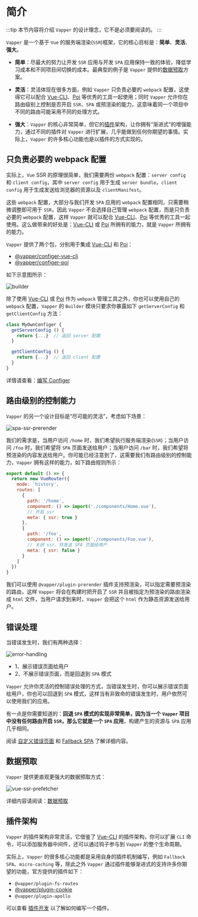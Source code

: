 # 简介

:::tip
本节内容将介绍 `Vapper` 的设计理念，它不是必须要阅读的。
:::

`Vapper` 是一个基于 `Vue` 的服务端渲染(`SSR`)框架，它的核心目标是：**简单**、**灵活**、**强大**。

- **简单**：尽最大的努力让开发 `SSR` 应用与开发 `SPA` 应用保持一致的体验，降低学习成本和不同项目间切换的成本。最典型的例子是 `Vapper` 提供的[数据预取](/zh/data-prefetching.html#数据预取)方案。

- **灵活**：灵活体现在很多方面，例如 `Vapper` 只负责必要的 `webpack` 配置，这使得它可以配合 [Vue-CLI](https://cli.vuejs.org/)、[Poi](https://poi.js.org/) 等优秀的工具一起使用；同时 `Vapper` 允许你在路由级别上控制是否开启 `SSR`、`SPA` 或预渲染的能力，这意味着同一个项目中不同的路由可能采用不同的处理方式。

- **强大**：`Vapper` 的核心非常简单，但它的[插件](/zh/using-plugin.html#应用级插件和框架级插件)架构，让你拥有“渐进式”的增强能力，通过不同的插件对 `Vapper` 进行扩展，几乎能做到任何你期望的事情。实际上，`Vapper` 的许多核心功能也是以插件的方式实现的。

## 只负责必要的 webpack 配置

实际上，`Vue` SSR 的原理很简单，我们需要两份 `webpack` 配置：`server config` 和 `client config`，其中 `server config` 用于生成 `server bundle`，`client config` 用于生成发送给浏览器的资源以及 `clientManifest`。

这些 `webpack` 配置，大部分与我们开发 `SPA` 应用的 `webpack` 配置相同，只需要稍微调整即可用于 `SSR`，因此 `Vapper` 不会选择自己管理 `webpack` 配置，而是只负责必要的 `webpack` 配置，这样 `Vapper` 就可以配合 [Vue-CLI](https://cli.vuejs.org/)、[Poi](https://poi.js.org/) 等优秀的工具一起使用。这么做带来的好处是：[Vue-CLI](https://cli.vuejs.org/) 或 [Poi](https://poi.js.org/) 所拥有的能力，就是 `Vapper` 所拥有的能力。

`Vapper` 提供了两个包，分别用于集成 [Vue-CLI](https://cli.vuejs.org/) 和 [Poi](https://poi.js.org/)：

- [@vapper/configer-vue-cli](/zh/configer.html#vapper-configer-vue-cli)
- [@vapper/configer-poi](/zh/configer.html#vapper-configer-poi)

如下示意图所示：

![builder](@imgs/builder.png)

除了使用 [Vue-CLI](https://cli.vuejs.org/) 或 [Poi](https://poi.js.org/) 作为 `webpack` 管理工具之外，你也可以使用自己的 `webpack` 配置，`Vapper` 的 `Builder` 模块只要求你暴露如下 `getServerConfig` 和 `getClientConfig` 方法：

```js
class MyOwnConfiger {
  getServerConfig () {
    return {...}  // 返回 server 配置
  }

  getClientConfig () {
    return {...}  // 返回 client 配置
  }
}
```

详情请查看：[编写 Configer](/zh/configer.html#编写-configer)

## 路由级别的控制能力

`Vapper` 的另一个设计目标是“尽可能的灵活”，考虑如下场景：

![spa-ssr-prerender](@imgs/spa-ssr-prerender.png)

我们的需求是，当用户访问 `/home` 时，我们希望执行服务端渲染(`SSR`)；当用户访问 `/foo` 时，我们希望将 `SPA` 页面发送给用户；当用户访问 `/bar` 时，我们希望将预渲染的内容发送给用户。你可能已经注意到了，这需要我们有路由级别的控制能力，`Vapper` 拥有这样的能力，如下路由规则所示：

```js {9,15}
export default () => {
  return new VueRouter({
    mode: 'history',
    routes: [
      {
        path: '/home',
        component: () => import('./components/Home.vue'),
        // 开启 ssr
        meta: { ssr: true }
      },
      {
        path: '/foo',
        component: () => import('./components/Foo.vue'),
        // 关闭 ssr，将发送 SPA 页面给用户
        meta: { ssr: false }
      }
    ]
  })
}
```

我们可以使用 `@vapper/plugin-prerender` 插件支持预渲染，可以指定需要预渲染的路由，这样 `Vapper` 将会在构建时把开启了 `SSR` 并且被指定为预渲染的路由渲染成 `html` 文件，当用户请求到来时，`Vapper` 会把这个 `html` 作为静态资源发送给用户。

## 错误处理

当错误发生时，我们有两种选择：

![error-handling](@imgs/error-handling.png)

- 1、展示错误页面给用户
- 2、不展示错误页面，而是回退到 `SPA` 模式

`Vapper` 允许你灵活的控制错误处理的方式，当错误发生时，你可以展示错误页面给用户，你也可以回退到 `SPA` 模式，这样当有非致命的错误发生时，用户依然可以使用我们的应用。

有一点是你需要知道的：**回退 `SPA` 模式的实现非常简单，因为当一个 `Vapper` 项目中没有任何路由开启 `SSR`，那么它就是一个 `SPA` 应用**，构建产生的资源与 `SPA` 应用几乎相同。

阅读 [自定义错误页面](/zh/error-handling.html#自定义错误页面) 和 [Fallback SPA](/zh/error-handling.html#回退-spa-模式) 了解详细内容。

## 数据预取

`Vapper` 提供更直观更强大的数据预取方式：

![vue-ssr-prefetcher](@imgs/vue-ssr-prefetcher.png)

详细内容请阅读：[数据预取](/zh/data-prefetching.html#createfetcher-函数)

## 插件架构

`Vapper` 的插件架构非常灵活，它借鉴了 [Vue-CLI](https://cli.vuejs.org/) 的插件架构，你可以扩展 `CLI` 命令，可以添加服务器中间件，还可以通过钩子参与到 `Vapper` 的整个生命周期。

实际上，`Vapper` 的很多核心功能都是采用自身的插件机制编写，例如 `Fallback SPA`、`micro-caching` 等，除此之外 `Vapper` 通过插件能够渐进式的支持许多你期望的功能，官方提供的插件如下：

- `@vapper/plugin-fs-routes`
- [@vapper/plugin-cookie](/zh/using-plugin.html#vapper-plugin-cookie)
- `@vapper/plugin-apollo`

可以查看 [插件开发](/zh/write-plugin.html) 以了解如何编写一个插件。